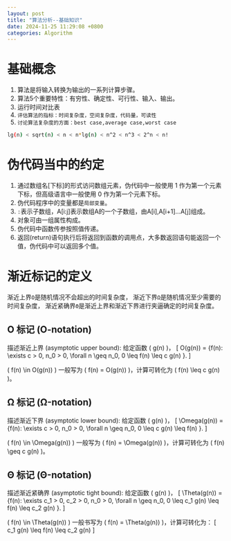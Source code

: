 ```yaml
---
layout: post
title: "算法分析--基础知识"
date: 2024-11-25 11:29:08 +0800
categories: Algorithm
---
```

# 基础概念
1. 算法是将输入转换为输出的一系列计算步骤。
2. 算法5个重要特性：有穷性、确定性、可行性、输入、输出。
3. 运行时间对比表
4. `评估算法的指标：时间复杂度，空间复杂度，代码量，可读性`
5. `讨论算法复杂度的方面：best case,average case,worst case`

```bash
lg(n) < sqrt(n) < n < n*lg(n) < n^2 < n^3 < 2^n < n!
```
# 伪代码当中的约定
1. 通过数组名[下标]的形式访问数组元素，伪代码中一般使用 1 作为第一个元素下标，但高级语言中一般使用 0 作为第一个元素下标。
2. 伪代码程序中的变量都是`局部变量`。
3. `:`表示子数组，A[i:j]表示数组A的一个子数组，由A[i],A[i+1]...A[j]组成。
4. 对象可由一组属性构成。
5. 伪代码中函数传参按照值传递。
6. 返回(return)语句执行后将返回到函数的调用点，大多数返回语句能返回一个值，伪代码中可以返回多个值。

# 渐近标记的定义
渐近上界`O`是随机情况不会超出的时间复杂度，
渐近下界`Ω`是随机情况至少需要的时间复杂度，
渐近紧确界`Θ`是渐近上界和渐近下界进行夹逼确定的时间复杂度。
## O 标记 (O-notation)
描述渐近上界 (asymptotic upper bound):
给定函数 \( g(n) \)，
\[
O(g(n)) = \{f(n): \exists c > 0, n_0 > 0, \forall n \geq n_0, 0 \leq f(n) \leq c g(n) \}.
\]

\( f(n) \in O(g(n)) \) 一般写为 \( f(n) = O(g(n)) \)，计算可转化为 \( f(n) \leq c g(n) \)。

## Ω 标记 (Ω-notation)
描述渐近下界 (asymptotic lower bound):
给定函数 \( g(n) \)，
\[
\Omega(g(n)) = \{f(n): \exists c > 0, n_0 > 0, \forall n \geq n_0, 0 \leq c g(n) \leq f(n) \}.
\]

\( f(n) \in \Omega(g(n)) \) 一般写为 \( f(n) = \Omega(g(n)) \)，计算可转化为 \( f(n) \geq c g(n) \)。

## Θ 标记 (Θ-notation)
描述渐近紧确界 (asymptotic tight bound):
给定函数 \( g(n) \)，
\[
\Theta(g(n)) = \{f(n): \exists c_1 > 0, c_2 > 0, n_0 > 0, \forall n \geq n_0, 0 \leq c_1 g(n) \leq f(n) \leq c_2 g(n) \}.
\]

\( f(n) \in \Theta(g(n)) \) 一般书写为 \( f(n) = \Theta(g(n)) \)，计算可转化为：
\[
c_1 g(n) \leq f(n) \leq c_2 g(n)
\]

